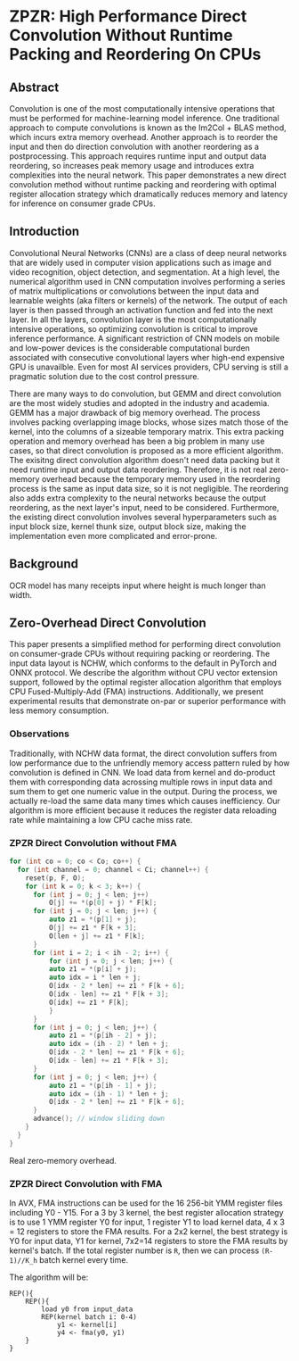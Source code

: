 # ZPZR: High Performance Direct Convolution Without Runtime Packing and Reordering On CPUs

## Abstract

Convolution is one of the most computationally intensive operations that must be performed for machine-learning model inference. One traditional approach to compute convolutions is known as the Im2Col + BLAS method, which incurs extra memory overhead. Another approach is to reorder the input and then do direction convolution with another reordering as a postprocessing. This approach requires runtime input and output data reordering, so increases peak memory usage and introduces extra complexities into the neural network. This paper demonstrates a new direct convolution method without runtime packing and reordering with optimal register allocation strategy which dramatically reduces memory and latency for inference on consumer grade CPUs.

## Introduction

Convolutional Neural Networks (CNNs) are a class of deep neural networks that are widely used in computer vision applications such as image and video recognition, object detection, and segmentation. At a high level, the numerical algorithm used in CNN computation involves performing a series of matrix multiplications or convolutions between the input data and learnable weights (aka filters or kernels) of the network. The output of each layer is then passed through an activation function and fed into the next layer. In all the layers, convolution layer is the most computationally intensive operations, so optimizing convolution is critical to improve inference performance. A significant restriction of CNN models on mobile and low-power devices is the considerable computational burden associated with consecutive convolutional layers wher high-end expensive GPU is unavailble. Even for most AI services providers, CPU serving is still a pragmatic solution due to the cost control pressure.


There are many ways to do convolution, but GEMM and direct convolution are the most widely studies and adopted in the industry and academia. GEMM has a major drawback of big memory overhead. The process involves packing overlapping image blocks, whose sizes match those of the kernel, into the columns of a sizeable temporary matrix. This extra packing operation and memory overhead has been a big problem in many use cases, so that direct convolution is proposed as a more efficient algorithm. The exisitng direct convolution algorithm doesn't need data packing but it need runtime input and output data reordering. Therefore, it is not real zero-memory overhead because the temporary memory used in the reordering process is the same as input data size, so it is not negligible. The reordering also adds extra complexity to the neural networks because the output reordering, as the next layer's input, need to be considered. Furthermore, the existing direct convolution involves several hyperparameters such as input block size, kernel thunk size, output block size, making the implementation even more complicated and error-prone.


## Background

OCR model has many receipts input where height is much longer than width.


## Zero-Overhead Direct Convolution

This paper presents a simplified method for performing direct convolution on consumer-grade CPUs without requiring packing or reordering. The input data layout is NCHW, which conforms to the default in PyTorch and ONNX protocol. We describe the algorithm without CPU vector extension support, followed by the optimal register allocation algorithm that employs CPU Fused-Multiply-Add (FMA) instructions. Additionally, we present experimental results that demonstrate on-par or superior performance with less memory consumption.

### Observations

Traditionally, with NCHW data format, the direct convolution suffers from low performance due to the unfriendly memory access pattern ruled by how convolution is defined in CNN. We load data from kernel and do-product them with corresponding data acrossing multiple rows in input data and sum them to get one numeric value in the output. During the process, we actually re-load the same data many times which causes inefficiency. Our algorithm is more efficient because it reduces the register data reloading rate while maintaining a low CPU cache miss rate.

### ZPZR Direct Convolution without FMA

```c++
for (int co = 0; co < Co; co++) {
  for (int channel = 0; channel < Ci; channel++) {
    reset(p, F, O);
    for (int k = 0; k < 3; k++) {
      for (int j = 0; j < len; j++)
          O[j] += *(p[0] + j) * F[k];
      for (int j = 0; j < len; j++) {
          auto z1 = *(p[1] + j);
          O[j] += z1 * F[k + 3];
          O[len + j] += z1 * F[k];
      }
      for (int i = 2; i < ih - 2; i++) {
          for (int j = 0; j < len; j++) {
          auto z1 = *(p[i] + j);
          auto idx = i * len + j;
          O[idx - 2 * len] += z1 * F[k + 6];
          O[idx - len] += z1 * F[k + 3];
          O[idx] += z1 * F[k];
          }
      }
      for (int j = 0; j < len; j++) {
          auto z1 = *(p[ih - 2] + j);
          auto idx = (ih - 2) * len + j;
          O[idx - 2 * len] += z1 * F[k + 6];
          O[idx - len] += z1 * F[k + 3];
      }
      for (int j = 0; j < len; j++) {
          auto z1 = *(p[ih - 1] + j);
          auto idx = (ih - 1) * len + j;
          O[idx - 2 * len] += z1 * F[k + 6];
      }
      advance(); // window sliding down
    }
  }
}
```

Real zero-memory overhead.

### ZPZR Direct Convolution with FMA

In AVX, FMA instructions can be used for the 16 256-bit YMM register files including Y0 - Y15. For a 3 by 3 kernel, the best register allocation strategy is to use 1 YMM register Y0 for input, 1 register Y1 to load kernel data, 4 x 3 = 12 registers to store the FMA results. For a 2x2 kernel, the best strategy is Y0 for input data, Y1 for kernel, 7x2=14 registers to store the FMA results by kernel's batch. If the total register number is `R`, then we can process `(R-1)//K_h` batch kernel every time.


The algorithm will be:

```
REP(){
    REP(){
        load y0 from input_data
        REP(kernel batch i: 0-4)
            y1 <- kernel[i]
            y4 <- fma(y0, y1)
    }
}
```
